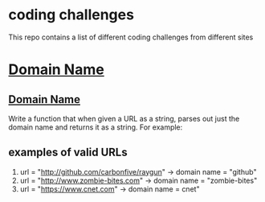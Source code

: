 # coding challenges 
This repo contains a list of different coding challenges from different sites

# [Domain Name](https://github.com/DoudGaya/coding-challenges/blob/main/codility/domain.js)
## [Domain Name](https://www.codewars.com/kata/domain-name/)
Write a function that when given a URL as a string, parses out just the domain name and returns it as a string. For example:

## examples of valid URLs
1. url = "http://github.com/carbonfive/raygun" -> domain name = "github"
1. url = "http://www.zombie-bites.com"         -> domain name = "zombie-bites"
1. url = "https://www.cnet.com"                -> domain name = cnet"
